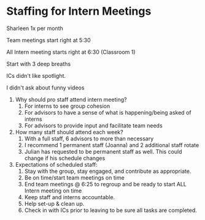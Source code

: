 # Staffing for Intern Meetings

Sharleen 1x per month

Team meetings start right at 5:30

All Intern meeting starts right at 6:30 \(Classroom 1\)

Start with 3 deep breaths

ICs didn't like spotlight.

I didn't ask about funny videos

1. Why should pro staff attend intern meeting?
   1. For interns to see group cohesion
   2. For advisors to have a sense of what is happening/being asked of interns
   3. For advisors to provide input and facilitate team needs
2. How many staff should attend each week?
   1. With a full staff, 6 advisors to more than necessary
   2. I recommend 1 permanent staff \(Joanna\) and 2 additional staff rotate
   3. Julian has requested to be permanent staff as well. This could change if his schedule changes
3. Expectations of scheduled staff:
   1. Stay with the group, stay engaged, and contribute as appropriate.
   2. Be on time/start team meetings on time
   3. End team meetings @ 6:25 to regroup and be ready to start ALL Intern meeting on time
   4. Keep staff and interns accountable.
   5. Help set-up & clean up.
   6. Check in with ICs prior to leaving to be sure all tasks are completed.

